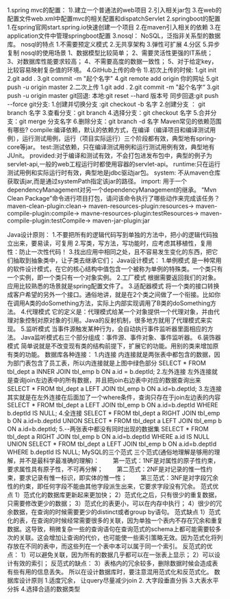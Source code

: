 1.spring mvc的配置：
   1).建立一个普通法的web项目
    2.引入相关jar包
   3.在web的配置文件web.xml中配置mvc的相关配置和dispatchServlet
2.springboot的配置
   1.在spring官网start.spring.io快速创建一个项目
    2.在maven引入相关的依赖
    3.在application文件中管理springboot配置
3.nosql：
    NoSQL，泛指非关系型的数据库。
nosql的特点
    1.不需要预定义模式
    2.无共享架构
    3.弹性可扩展
    4.分区
    5.异步复制
nosql的使用场景
    1、数据模型比较简单；
    2、需要灵活性更强的IT系统；
    3、对数据库性能要求较高；
    4、不需要高度的数据一致性；
    5、对于给定key，比较容易映射复杂值的环境。
4.GitHub上传的命令
    1).初次上传的时候:
	1.git init
	2.git add . 
	3.git commit -m "起个名字"
	4.git remote add origin 你的网址
	5.git push -u origin master
   2.二次上传
	1.git add .
	2.git commit -m "起个名字“
	3.git push -u origin master
   git回退:
	本地:git reset --hard 版本号
    	同步回退:git push --force
   git分支:
	1.创建并切换分支 :git checkout -b 名字
	2.创建分支 ： git branch 名字
	3.查看分支：git branch
	4.选择分支：git checkout 名字
	5.合并分支：git merge 分支名字
	6.删除分支：git branch -d 名字
Maven常见的依赖范围有哪些?
	compile:编译依赖，默认的依赖方式，在编译（编译项目和编译测试用例），运行测试用例，运行（项目实际运行）三个阶段都有效，典型地有spring-core等jar。
	test:测试依赖，只在编译测试用例和运行测试用例有效，典型地有JUnit。
	provided:对于编译和测试有效，不会打包进发布包中，典型的例子为servlet-api,一般的web工程运行时都使用容器的servlet-api。
	runtime:只在运行测试用例和实际运行时有效，典型地是jdbc驱动jar包。
	system: 不从maven仓库获取该jar,而是通过systemPath指定该jar的路径。
	import: 用于一个dependencyManagement对另一个dependencyManagement的继承。
“Mvn Clean Package”命令进行项目打包，请问该命令执行了哪些动作来完成该任务？
maven-clean-plugin:clean->
maven-resources-plugin:resources->
maven-compile-plugin:compile->
mavne-resources-plugin:testResources->
maven-compile-plugin:testCompile->
maven-jar-plugin:jar

Java设计原则：
1.不要把所有的逻辑代码写到单独的方法中，把小的逻辑代码独立出来，要易读，可复用
2.写类，写方法，写功能时，应考虑其移植性，复用性：防止一次性代码！
3.找出应用中相同之处，且不容易发生变化的东西，把它们抽取到抽象类中，让子类去继承它们；
Java设计模式：
1.单例模式
是一种常用的软件设计模式，在它的核心结构中值包含一个被称为单例的特殊类。一个类只有一个实例，即一个类只有一个对象实例。
2.工厂模式
根据需要返回我们的对象。应用比较熟悉的场景就是spring配置文件了。
3.适配器模式
将一个类的接口转换成客户希望的另外一个接口。通俗地讲，就是在2个类之间做了一个衔接。比如你在调用A类的doSomething方法，实际上内部实现调用了B类的doSomething方法。
4.代理模式
它的定义是：代理模式给某一个对象提供一个代理对象，并由代理对象控制对原对象的引用。Java的反射机制，很多地方就用了代理模式来实现。
5.监听模式
当事件源触发某种行为，会自动执行事件监听器里面相应的方法。
Java监听模式右三个部分组成：事件源、事件对象、事件监听器。
6.装饰器模式
简单说就是不改变现有类的结构前提下，扩展它的功能。用别的类来增加原有类的功能。
数据库各种连接：
1.内连接
内连接就是两张表中都包含的数据，因为部门表包含了员工表，所以内连接就是上图中绿色部分
SELECT * FROM tbl_dept a INNER JOIN tbl_emp b ON a.id = b.deptId;
2.左外连接
左外连接就是查询join左边表中的所有数据，并且把join右边表中对应的数据查询出来
SELECT * FROM tbl_dept a LEFT JOIN tbl_emp b ON a.id=b.deptId;
3.左连接
其实就是在左外连接在后面加了一个where条件，查询只存在于join左边表的内容
SELECT * FROM tbl_dept a LEFT JOIN tbl_emp b ON a.id=b.deptId WHERE b.deptId IS NULL;
4.全连接
SELECT * FROM tbl_dept a RIGHT JOIN tbl_emp b ON a.id=b.deptId 
UNION 
SELECT * FROM tbl_dept a LEFT JOIN tbl_emp b ON a.id=b.deptId;
5.--两张表中都没有同时出现的数据集
SELECT * FROM tbl_dept a RIGHT JOIN tbl_emp b ON a.id=b.deptId WHERE a.id IS NULL
UNION 
SELECT * FROM tbl_dept a LEFT JOIN tbl_emp b ON a.id=b.deptId  WHERE b.deptId IS NULL;
MySQL的三个范式
三个范式(通俗地理解是够用的理解，并不是最科学最准确的理解)： 
　　第一范式：1NF是对属性的原子性约束，要求属性具有原子性，不可再分解； 
　　第二范式：2NF是对记录的惟一性约束，要求记录有惟一标识，即实体的惟一性； 
　　第三范式：3NF是对字段冗余性的约束，即任何字段不能由其他字段派生出来，它要求字段没有冗余。 
范式优点
1）范式化的数据库更新起来更加快；
2）范式化之后，只有很少的重复数据，只需要修改更少的数据；
3）范式化的表更小，可以在内存中执行；
4）很少的冗余数据，在查询的时候需要更少的distinct或者group by语句。
范式缺点
1）范式化的表，在查询的时候经常需要很多的关联，因为单独一个表内不存在冗余和重复数据。这导致，稍微复杂一些的查询语句在查询范式的schema上都可能需要较多次的关联。这会增加让查询的代价，也可能使一些索引策略无效。因为范式化将列存放在不同的表中，而这些列在一个表中本可以属于同一个索引。
反范式的优点：
1）可以避免关联，因为所有的数据几乎都可以在一张表上显示；
2）可以设计有效的索引；
反范式的缺点：
3）表格内的冗余较多，删除数据时候会造成表有些有用的信息丢失。
所以在设计数据库时，要注意混用范式化和反范式化。
数据库设计原则
1.适度冗余， 让query尽量减少join
2. 大字段垂直分拆
  3.大表水平分拆
  4.选择合适的数据类型